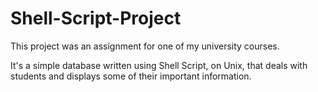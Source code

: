 # Shell-Script-Project
This project was an assignment for one of my university courses.

It's a simple database written using Shell Script, on Unix, that deals with students and displays some of their important information.
